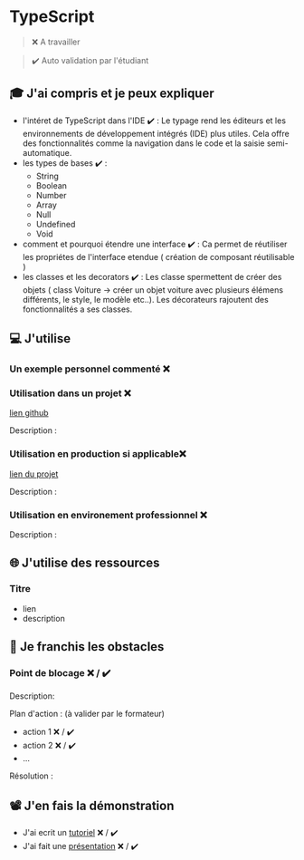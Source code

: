 # TypeScript

> ❌ A travailler

> ✔️ Auto validation par l'étudiant

## 🎓 J'ai compris et je peux expliquer

- l'intéret de TypeScript dans l'IDE ✔️ : Le typage rend les éditeurs et les environnements de développement intégrés (IDE) plus utiles. Cela offre des fonctionnalités comme la navigation dans le code et la saisie semi-automatique. 
- les types de bases ✔️ :
   - String
   - Boolean 
   - Number
   - Array
   - Null
   - Undefined
   - Void
- comment et pourquoi étendre une interface ✔️ : Ca permet de réutiliser les propriétes de l'interface etendue ( création de composant réutilisable )
- les classes et les decorators ✔️ : Les classe spermettent de créer des objets ( class Voiture -> créer un objet voiture avec plusieurs élémens différents, le style, le modèle etc..). Les décorateurs rajoutent des fonctionnalités a ses classes.

## 💻 J'utilise

### Un exemple personnel commenté ❌ 

### Utilisation dans un projet ❌ 

[lien github](...)

Description :

### Utilisation en production si applicable❌ 

[lien du projet](...)

Description :

### Utilisation en environement professionnel ❌

Description :

## 🌐 J'utilise des ressources

### Titre

- lien
- description

## 🚧 Je franchis les obstacles

### Point de blocage ❌ / ✔️

Description:

Plan d'action : (à valider par le formateur)

- action 1 ❌ / ✔️
- action 2 ❌ / ✔️
- ...

Résolution :

## 📽️ J'en fais la démonstration

- J'ai ecrit un [tutoriel](...) ❌ / ✔️
- J'ai fait une [présentation](...) ❌ / ✔️
